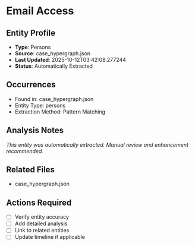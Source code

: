 # Email Access

## Entity Profile
- **Type**: Persons
- **Source**: case_hypergraph.json
- **Last Updated**: 2025-10-12T03:42:08.277244
- **Status**: Automatically Extracted

## Occurrences
- Found in: case_hypergraph.json
- Entity Type: persons
- Extraction Method: Pattern Matching

## Analysis Notes
*This entity was automatically extracted. Manual review and enhancement recommended.*

## Related Files
- case_hypergraph.json

## Actions Required
- [ ] Verify entity accuracy
- [ ] Add detailed analysis
- [ ] Link to related entities
- [ ] Update timeline if applicable
